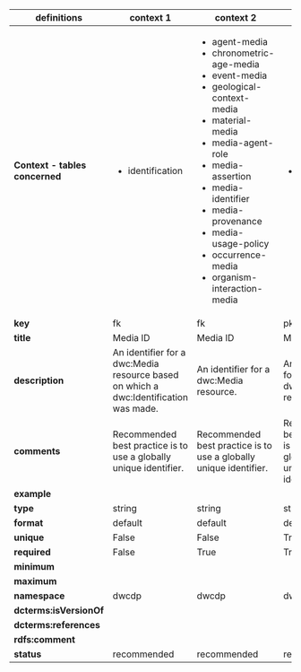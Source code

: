 | definitions | context 1 |context 2 |context 3 |
|-|-|-|-|
| **Context - tables concerned** | <ul><li>identification</li></ul> | <ul><li>agent-media</li><li>chronometric-age-media</li><li>event-media</li><li>geological-context-media</li><li>material-media</li><li>media-agent-role</li><li>media-assertion</li><li>media-identifier</li><li>media-provenance</li><li>media-usage-policy</li><li>occurrence-media</li><li>organism-interaction-media</li></ul> | <ul><li>media</li></ul> |
| **key** | fk | fk | pk |
| **title** | Media ID | Media ID | Media ID |
| **description** | An identifier for a dwc:Media resource based on which a dwc:Identification was made. | An identifier for a dwc:Media resource. | An identifier for a dwc:Media resource. |
| **comments** | Recommended best practice is to use a globally unique identifier. | Recommended best practice is to use a globally unique identifier. | Recommended best practice is to use a globally unique identifier. |
| **example** |  |  |  |
| **type** | string | string | string |
| **format** | default | default | default |
| **unique** | False | False | True |
| **required** | False | True | True |
| **minimum** |  |  |  |
| **maximum** |  |  |  |
| **namespace** | dwcdp | dwcdp | dwcdp |
| **dcterms:isVersionOf** |  |  |  |
| **dcterms:references** |  |  |  |
| **rdfs:comment** |  |  |  |
| **status** | recommended | recommended | recommended |
